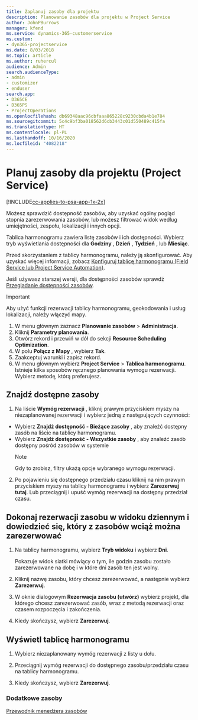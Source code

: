 ```yaml
---
title: Zaplanuj zasoby dla projektu
description: Planowanie zasobów dla projektu w Project Service
author: JohnPBurrows
manager: kfend
ms.service: dynamics-365-customerservice
ms.custom:
- dyn365-projectservice
ms.date: 8/03/2018
ms.topic: article
ms.author: ruhercul
audience: Admin
search.audienceType:
- admin
- customizer
- enduser
search.app:
- D365CE
- D365PS
- ProjectOperations
ms.openlocfilehash: db69348aac96cbfaaa865228c9230cbda4b1e784
ms.sourcegitcommit: 5c4c9bf3ba018562d6cb3443c01d550489c415fa
ms.translationtype: HT
ms.contentlocale: pl-PL
ms.lasthandoff: 10/16/2020
ms.locfileid: "4082218"
---
```

# <a name="schedule-resources-for-a-project-project-service"></a>Planuj zasoby dla projektu (Project Service)

[!INCLUDE[cc-applies-to-psa-app-1x-2x](../includes/cc-applies-to-psa-app-1x-2x.md)]

Możesz sprawdzić dostępność zasobów, aby uzyskać ogólny pogląd stopnia zarezerwowania zasobów, lub możesz filtrować widok według umiejętności, zespołu, lokalizacji i innych opcji.  
  
Tablica harmonogramu zawiera listę zasobów i ich dostępności. Wybierz tryb wyświetlania dostępności dla **Godziny** , **Dzień** , **Tydzień** , lub **Miesiąc**.  
  
Przed skorzystaniem z tablicy harmonogramu, należy ją skonfigurować. Aby uzyskać więcej informacji, zobacz [Konfiguruj tablicę harmonogramu (Field Service lub Project Service Automation)](https://docs.microsoft.com/dynamics365/field-service/configure-schedule-board).
  
Jeśli używasz starszej wersji, dla dostępności zasobów sprawdź [Przeglądanie dostępności zasobów](../psa/view-resource-availability.md).  

> [!IMPORTANT]
>  Aby użyć funkcji rezerwacji tablicy harmonogramu, geokodowania i usług lokalizacji, należy włączyć mapy.  
> 
> 1. W menu głównym zaznacz **Planowanie zasobów** > **Administracja**.  
> 2. Kliknij **Parametry planowania**.  
> 3. Otwórz rekord i przewiń w dół do sekcji **Resource Scheduling Optimization**.  
> 4. W polu **Połącz z Mapy** , wybierz **Tak**.  
> 5. Zaakceptuj warunki i zapisz rekord.  
> 6. W menu głównym wybierz **Project Service** > **Tablica harmonogramu**. Istnieje kilka sposobów ręcznego planowania wymogu rezerwacji. Wybierz metodę, którą preferujesz.
  
## <a name="find-available-resources"></a>Znajdź dostępne zasoby

1.  Na liście **Wymóg rezerwacji** , kliknij prawym przyciskiem myszy na niezaplanowanej rezerwacji i wybierz jedną z następujących czynności:  
  
- Wybierz **Znajdź dostępność - Bieżące zasoby** , aby znaleźć dostępny zasób na liście na tablicy harmonogramu.  
- Wybierz **Znajdź dostępność - Wszystkie zasoby** , aby znaleźć zasób dostępny pośród zasobów w systemie  
   > [!NOTE]
   >  Gdy to zrobisz, filtry ukażą opcje wybranego wymogu rezerwacji.  
  
2. Po pojawieniu się dostępnego przedziału czasu kliknij na nim prawym przyciskiem myszy na tablicy harmonogramu i wybierz **Zarezerwuj tutaj**. Lub przeciągnij i upuść wymóg rezerwacji na dostępny przedział czasu.  
  

## <a name="book-a-resource-using-the-daily-view-and-find-whos-under-booked"></a>Dokonaj rezerwacji zasobu w widoku dziennym i dowiedzieć się, który z zasobów wciąż można zarezerwować
  
1.  Na tablicy harmonogramu, wybierz **Tryb widoku** i wybierz **Dni**.  
  
    Pokazuje widok siatki mówiący o tym, ile godzin zasobu zostało zarezerwowane na dobę i w które dni zasób ten jest wolny.  
  
2.  Kliknij nazwę zasobu, który chcesz zerezerwować, a następnie wybierz **Zarezerwuj**.  
  
3.  W oknie dialogowym **Rezerwacja zasobu (utwórz)** wybierz projekt, dla którego chcesz zarezerwować zasób, wraz z metodą rezerwacji oraz czasem rozpoczęcia i zakończenia.  
  
4.  Kiedy skończysz, wybierz **Zarezerwuj**.  
  
## <a name="view-to-the-schedule-board"></a>Wyświetl tablicę harmonogramu
  
1.  Wybierz niezaplanowany wymóg rezerwacji z listy u dołu.  
  
2.  Przeciągnij wymóg rezerwacji do dostępnego zasobu/przedziału czasu na tablicy harmonogramu.  
  
3.  Kiedy skończysz, wybierz **Zarezerwuj**.  
  
### <a name="additional-resources"></a>Dodatkowe zasoby  
 [Przewodnik menedżera zasobów](../psa/resource-manager-guide.md)
